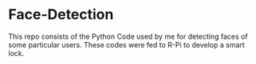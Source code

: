 # Face-Detection
This repo consists of the Python Code used by me for detecting faces of some particular users. These codes were fed to R-Pi to develop a smart lock.
